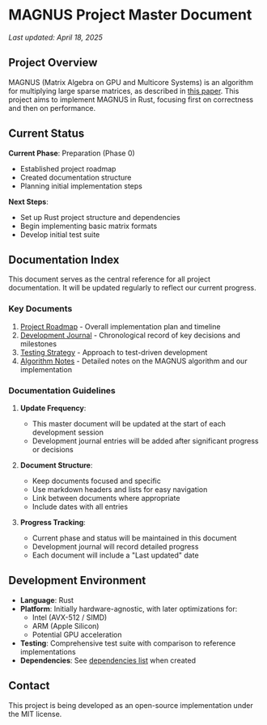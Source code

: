 # MAGNUS Project Master Document

*Last updated: April 18, 2025*

## Project Overview

MAGNUS (Matrix Algebra on GPU and Multicore Systems) is an algorithm
for multiplying large sparse matrices, as described in [this
paper](https://arxiv.org/pdf/2501.07056). This project aims to
implement MAGNUS in Rust, focusing first on correctness and then on
performance.

## Current Status

**Current Phase**: Preparation (Phase 0)
- Established project roadmap
- Created documentation structure
- Planning initial implementation steps

**Next Steps**:
- Set up Rust project structure and dependencies
- Begin implementing basic matrix formats
- Develop initial test suite

## Documentation Index

This document serves as the central reference for all project documentation. It will be updated regularly to reflect our current progress.

### Key Documents

1. [Project Roadmap](./docs/roadmap.md) - Overall implementation plan and timeline
2. [Development Journal](./docs/development-journal.md) - Chronological record of key decisions and milestones
3. [Testing Strategy](./docs/testing-strategy.md) - Approach to test-driven development
4. [Algorithm Notes](./docs/algorithm-notes.md) - Detailed notes on the MAGNUS algorithm and our implementation

### Documentation Guidelines

1. **Update Frequency**: 
   - This master document will be updated at the start of each development session
   - Development journal entries will be added after significant progress or decisions

2. **Document Structure**:
   - Keep documents focused and specific
   - Use markdown headers and lists for easy navigation
   - Link between documents where appropriate
   - Include dates with all entries

3. **Progress Tracking**:
   - Current phase and status will be maintained in this document
   - Development journal will record detailed progress
   - Each document will include a "Last updated" date

## Development Environment

- **Language**: Rust
- **Platform**: Initially hardware-agnostic, with later optimizations for:
  - Intel (AVX-512 / SIMD)
  - ARM (Apple Silicon)
  - Potential GPU acceleration
- **Testing**: Comprehensive test suite with comparison to reference implementations
- **Dependencies**: See [dependencies list](/docs/dependencies.md) when created

## Contact

This project is being developed as an open-source implementation under the MIT license.